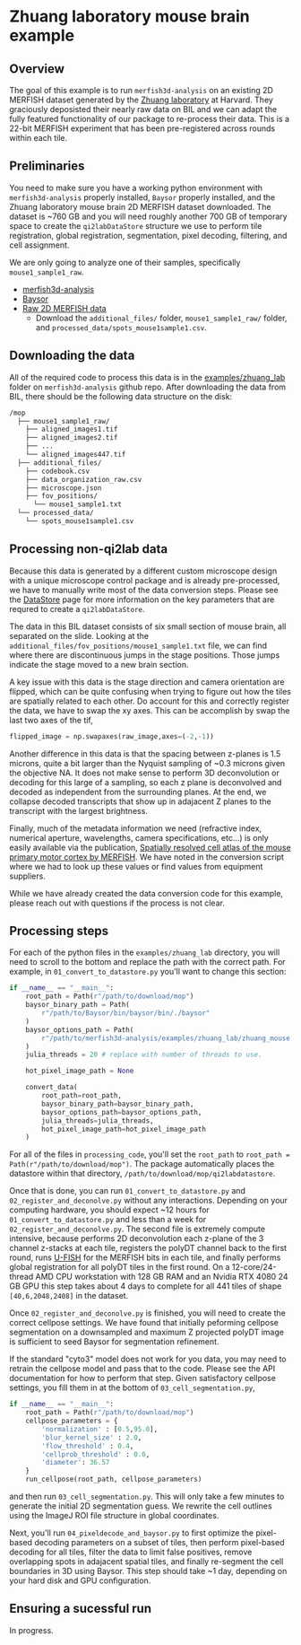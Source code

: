 # Zhuang laboratory mouse brain example

## Overview

The goal of this example is to run `merfish3d-analysis` on an existing 2D MERFISH dataset generated by the [Zhuang laboratory](https://zhuang.harvard.edu/) at Harvard. They graciously deposisted their nearly raw data on BIL and we can adapt the fully featured functionality of our package to re-process their data. This is a 22-bit MERFISH experiment that has been pre-registered across rounds within each tile.

## Preliminaries

You need to make sure you have a working python environment with `merfish3d-analysis` properly installed, `Baysor` properly installed, and the Zhuang laboratory mouse brain 2D MERFISH dataset downloaded. The dataset is ~760 GB and you will need roughly another 700 GB of temporary space to create the `qi2labDataStore` structure we use to perform tile registration, global registration, segmentation, pixel decoding, filtering, and cell assignment. 

We are only going to analyze one of their samples, specifically `mouse1_sample1_raw`.

- [merfish3d-analysis](https://www.github.com/qi2lab/merfish3d-analysis)
- [Baysor](https://github.com/kharchenkolab/Baysor)
- [Raw 2D MERFISH data](https://download.brainimagelibrary.org/cf/1c/cf1c1a431ef8d021/)
    - Download the `additional_files/` folder, `mouse1_sample1_raw/` folder, and `processed_data/spots_mouse1sample1.csv`.

## Downloading the data

All of the required code to process this data is in the [examples/zhuang_lab](https://github.com/QI2lab/merfish3d-analysis/tree/main/examples/zhuang_lab) folder on `merfish3d-analysis` github repo. After downloading the data from BIL, there should be the following data structure on the disk:

```bash
/mop
  ├── mouse1_sample1_raw/
    ├── aligned_images1.tif
    ├── aligned_images2.tif
    ├── ...
    └── aligned_images447.tif
  ├── additional_files/
    ├── codebook.csv
    ├── data_organization_raw.csv
    ├── microscope.json
    ├── fov_positions/
      └── mouse1_sample1.txt
  └── processed_data/
    └── spots_mouse1sample1.csv
```

## Processing non-qi2lab data

Because this data is generated by a different custom microscope design with a unique microscope control package and is already pre-processed, we have to manually write most of the data conversion steps. Please see the [DataStore](../datastore.md) page for more information on the key parameters that are requred to create a `qi2labDataStore`.

The data in this BIL dataset consists of six small section of mouse brain, all separated on the slide. Looking at the `additional_files/fov_positions/mouse1_sample1.txt` file, we can find where there are discontinuous jumps in the stage positions. Those jumps indicate the stage moved to a new brain section. 

A key issue with this data is the stage direction and camera orientation are flipped, which can be quite confusing when trying to figure out how the tiles are spatially related to each other. Do account for this and correctly register the data, we have to swap the xy axes. This can be accomplish by swap the last two axes of the tif,

```python
flipped_image = np.swapaxes(raw_image,axes=(-2,-1))
```

Another difference in this data is that the spacing between z-planes is 1.5 microns, quite a bit larger than the Nyquist sampling of ~0.3 microns given the objective NA. It does not make sense to perform 3D deconvolution or decoding for this large of a sampling, so each z plane is deconvolved and decoded as independent from the surrounding planes. At the end, we collapse decoded transcripts that show up in adajacent Z planes to the transcript with the largest brightness.

Finally, much of the metadata information we need (refractive index, numerical aperture, wavelengths, camera specifications, etc...) is only easily available via the publication, [Spatially resolved cell atlas of the mouse primary motor cortex by MERFISH](https://www.nature.com/articles/s41586-021-03705-x). We have noted in the conversion script where we had to look up these values or find values from equipment suppliers.

While we have already created the data conversion code for this example, please reach out with questions if the process is not clear.

## Processing steps

For each of the python files in the `examples/zhuang_lab` directory, you will need to scroll to the bottom and replace the path with the correct path. For example, in `01_convert_to_datastore.py` you'll want to change this section:

```python
if __name__ == "__main__":
    root_path = Path(r"/path/to/download/mop")
    baysor_binary_path = Path(
        r"/path/to/Baysor/bin/baysor/bin/./baysor"
    )
    baysor_options_path = Path(
        r"/path/to/merfish3d-analysis/examples/zhuang_lab/zhuang_mouse.toml"
    )
    julia_threads = 20 # replace with number of threads to use.

    hot_pixel_image_path = None

    convert_data(
        root_path=root_path,
        baysor_binary_path=baysor_binary_path,
        baysor_options_path=baysor_options_path,
        julia_threads=julia_threads,
        hot_pixel_image_path=hot_pixel_image_path
    )
```

For all of the files in `processing_code`, you'll set the `root_path` to `root_path = Path(r"/path/to/download/mop")`. The package automatically places the datastore within that directory, `/path/to/download/mop/qi2labdatastore`.

Once that is done, you can run `01_convert_to_datastore.py` and `02_register_and_deconolve.py` without any interactions. Depending on your computing hardware, you should expect ~12 hours for `01_convert_to_datastore.py` and less than a week for `02_register_and_deconolve.py`. The second file is extremely compute intensive, because performs 2D deconvolution each z-plane of the 3 channel z-stacks at each tile, registers the polyDT channel back to the first round, runs [U-FISH](https://github.com/UFISH-Team/U-FISH) for the MERFISH bits in each tile, and finally performs global registration for all polyDT tiles in the first round. On a 12-core/24-thread AMD CPU workstation with 128 GB RAM and an Nvidia RTX 4080 24 GB GPU this step takes about 4 days to complete for all 441 tiles of shape `[40,6,2048,2408]` in the dataset.

Once `02_register_and_deconolve.py` is finished, you will need to create the correct cellpose settings. We have found that initially peforming cellpose segmentation on a downsampled and maximum Z projected polyDT image is sufficient to seed Baysor for segmentation refinement.

If the standard "cyto3" model does not work for you data, you may need to retrain the cellpose model and pass that to the code. Please see the API documentation for how to perform that step. Given satisfactory cellpose settings, you fill them in at the bottom of `03_cell_segmentation.py`,

```python
if __name__ == "__main__":
    root_path = Path(r"/path/to/download/mop")
    cellpose_parameters = {
        'normalization' : [0.5,95.0],
        'blur_kernel_size' : 2.0,
        'flow_threshold' : 0.4,
        'cellprob_threshold' : 0.0,
        'diameter': 36.57
    }
    run_cellpose(root_path, cellpose_parameters)
```

and then run `03_cell_segmentation.py`. This will only take a few minutes to generate the initial 2D segmentation guess. We rewrite the cell outlines using the ImageJ ROI file structure in global coordinates.

Next, you'll run `04_pixeldecode_and_baysor.py` to first optimize the pixel-based decoding parameters on a subset of tiles, then perform pixel-based decoding for all tiles, filter the data to limit false positives, remove overlapping spots in adajacent spatial tiles, and finally re-segment the cell boundaries in 3D using Baysor. This step should take ~1 day, depending on your hard disk and GPU configuration.

## Ensuring a sucessful run

In progress.